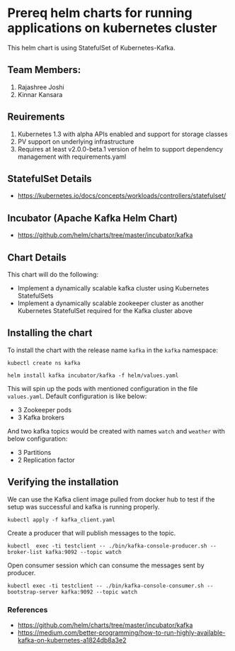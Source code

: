 # Prereq helm charts for running applications on kubernetes cluster
This helm chart is using StatefulSet of Kubernetes-Kafka.

## Team Members:
1. Rajashree Joshi
1. Kinnar Kansara

## Reuirements
1. Kubernetes 1.3 with alpha APIs enabled and support for storage classes
1. PV support on underlying infrastructure
1. Requires at least v2.0.0-beta.1 version of helm to support dependency management with requirements.yaml

## StatefulSet Details
- https://kubernetes.io/docs/concepts/workloads/controllers/statefulset/

## Incubator (Apache Kafka Helm Chart)
- https://github.com/helm/charts/tree/master/incubator/kafka

## Chart Details
This chart will do the following:
- Implement a dynamically scalable kafka cluster using Kubernetes StatefulSets
- Implement a dynamically scalable zookeeper cluster as another Kubernetes StatefulSet required for the Kafka cluster above

## Installing the chart
To install the chart with the release name `kafka` in the `kafka` namespace:
```
kubectl create ns kafka

helm install kafka incubator/kafka -f helm/values.yaml
```

This will spin up the pods with mentioned configuration in the file `values.yaml`. 
Default configuration is like below:
- 3 Zookeeper pods
- 3 Kafka brokers

And two kafka topics would be created with names `watch` and `weather` with below configuration:
- 3 Partitions
- 2 Replication factor


## Verifying the installation
We can use the Kafka client image pulled from docker hub to test if the setup was successful and kafka is running properly.
```
kubectl apply -f kafka_client.yaml
```

Create a producer that will publish messages to the topic.
```
kubectl  exec -ti testclient -- ./bin/kafka-console-producer.sh --broker-list kafka:9092 --topic watch
```

Open consumer session which can consume the messages sent by producer.
```
kubectl exec -ti testclient -- ./bin/kafka-console-consumer.sh --bootstrap-server kafka:9092 --topic watch
```


### References
- https://github.com/helm/charts/tree/master/incubator/kafka
- https://medium.com/better-programming/how-to-run-highly-available-kafka-on-kubernetes-a1824db8a3e2